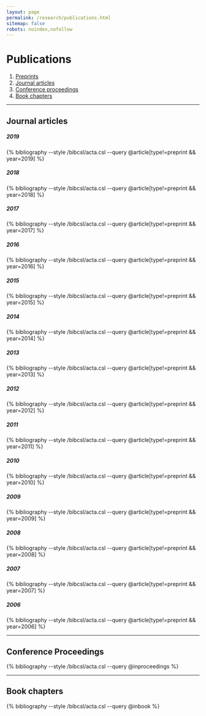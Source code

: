 ```yaml
---
layout: page
permalink: /research/publications.html
sitemap: false
robots: noindex,nofollow
---
```


# Publications

1. [Preprints](#preprints)  
2. [Journal articles](#articles)  
3. [Conference proceedings](#conf)  
4. [Book chapters](#chap)  
<hr class="style5">

<!---
## Preprints <a name="preprints"></a>
{% bibliography --style /bibcsl/acta.csl --query @article[type=preprint] %}
<hr class="style5">
--->
## Journal articles <a name="articles"></a>
##### 2019 <a name="2019"></a>
{% bibliography --style /bibcsl/acta.csl --query @article[type!=preprint && year=2019] %}
##### 2018 <a name="2018"></a>
{% bibliography --style /bibcsl/acta.csl --query @article[type!=preprint && year=2018] %}
##### 2017 <a name="2017"></a>
{% bibliography --style /bibcsl/acta.csl --query @article[type!=preprint && year=2017] %}
##### 2016 <a name="2016"></a>
{% bibliography --style /bibcsl/acta.csl --query @article[type!=preprint && year=2016] %}
##### 2015 <a name="2015"></a>
{% bibliography --style /bibcsl/acta.csl --query @article[type!=preprint && year=2015] %}
##### 2014 <a name="2014"></a>
{% bibliography --style /bibcsl/acta.csl --query @article[type!=preprint && year=2014] %}
##### 2013 <a name="2013"></a>
{% bibliography --style /bibcsl/acta.csl --query @article[type!=preprint && year=2013] %}
##### 2012 <a name="2012"></a>
{% bibliography --style /bibcsl/acta.csl --query @article[type!=preprint && year=2012] %}
##### 2011 <a name="2011"></a>
{% bibliography --style /bibcsl/acta.csl --query @article[type!=preprint && year=2011] %}
##### 2010 <a name="2010"></a>
{% bibliography --style /bibcsl/acta.csl --query @article[type!=preprint && year=2010] %}
##### 2009 <a name="2009"></a>
{% bibliography --style /bibcsl/acta.csl --query @article[type!=preprint && year=2009] %}
##### 2008 <a name="2008"></a>
{% bibliography --style /bibcsl/acta.csl --query @article[type!=preprint && year=2008] %}
##### 2007 <a name="2007"></a>
{% bibliography --style /bibcsl/acta.csl --query @article[type!=preprint && year=2007] %}
##### 2006 <a name="2006"></a>
{% bibliography --style /bibcsl/acta.csl --query @article[type!=preprint && year=2006] %}
<hr class="style5">

## Conference Proceedings <a name="conf"></a>
{% bibliography --style /bibcsl/acta.csl --query @inproceedings %}
<hr class="style5">

## Book chapters <a name="chap"></a>
{% bibliography --style /bibcsl/acta.csl --query @inbook %}
